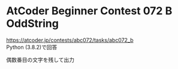 # AtCoder Beginner Contest 072 B OddString  
https://atcoder.jp/contests/abc072/tasks/abc072_b  
Python (3.8.2)で回答  

偶数番目の文字を残して出力
